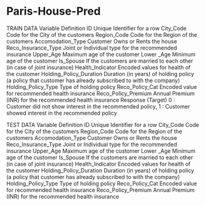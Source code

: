 # Paris-House-Pred

TRAIN DATA Variable Definition ID Unique Identifier for a row City_Code Code for the City of the customers Region_Code Code for the Region of the customers Accomodation_Type Customer Owns or Rents the house Reco_Insurance_Type Joint or Individual type for the recommended insurance Upper_Age Maximum age of the customer Lower _Age Minimum age of the customer Is_Spouse If the customers are married to each other (in case of joint insurance) Health_Indicator Encoded values for health of the customer Holding_Policy_Duration Duration (in years) of holding policy (a policy that customer has already subscribed to with the company) Holding_Policy_Type Type of holding policy Reco_Policy_Cat Encoded value for recommended health insurance Reco_Policy_Premium Annual Premium (INR) for the recommended health insurance Response (Target) 0 : Customer did not show interest in the recommended policy, 1 : Customer showed interest in the recommended policy


TEST DATA Variable Definition ID Unique Identifier for a row City_Code Code for the City of the customers Region_Code Code for the Region of the customers Accomodation_Type Customer Owns or Rents the house Reco_Insurance_Type Joint or Individual type for the recommended insurance Upper_Age Maximum age of the customer Lower _Age Minimum age of the customer Is_Spouse If the customers are married to each other (in case of joint insurance) Health_Indicator Encoded values for health of the customer Holding_Policy_Duration Duration (in years) of holding policy (a policy that customer has already subscribed to with the company) Holding_Policy_Type Type of holding policy Reco_Policy_Cat Encoded value for recommended health insurance Reco_Policy_Premium Annual Premium (INR) for the recommended health insurance

